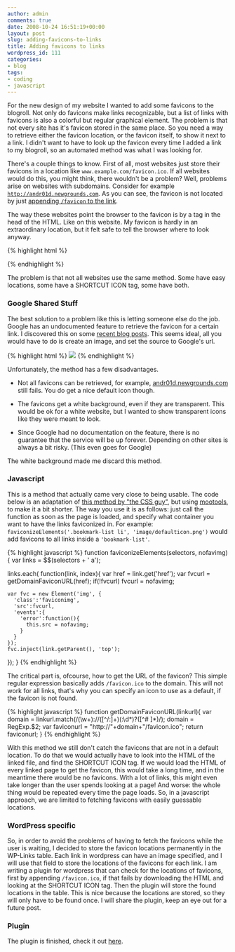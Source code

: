 ```yaml
---
author: admin
comments: true
date: 2008-10-24 16:51:19+00:00
layout: post
slug: adding-favicons-to-links
title: Adding favicons to links
wordpress_id: 111
categories:
- blog
tags:
- coding
- javascript
---
```


For the new design of my website I wanted to add some favicons to the blogroll. Not only do favicons make links recognizable, but a list of links with favicons is also a colorful but regular graphical element. The problem is that not every site has it's favicon stored in the same place. So you need a way to retrieve either the favicon location, or the favicon itself, to show it next to a link. I didn't want to have to look up the favicon every time I added a link to my blogroll, so an automated method was what I was looking for.

There's a couple things to know. First of all, most websites just store their favicons in a location like `www.example.com/favicon.ico`. If all websites would do this, you might think, there wouldn't be a problem? Well, problems arise on websites with subdomains. Consider for example [`http://andr01d.newgrounds.com`](http://andr01d.newgrounds.com). As you can see, the favicon is not located by just [appending `/favicon` to the link](http://andr01d.newgrounds.com/favicon.ico).

The way these websites point the browser to the favicon is by a tag in the head of the HTML. Like on this website. My favicon is hardly in an extraordinary location, but it felt safe to tell the browser where to look anyway.

{% highlight html %}
<link rel="SHORTCUT ICON" href="http://www.noio.nl/favicon.ico"/>
{% endhighlight %}

The problem is that not all websites use the same method. Some have easy locations, some have a SHORTCUT ICON tag, some have both. 


### Google Shared Stuff

The best solution to a problem like this is letting someone else do the job. Google has an undocumented feature to retrieve the favicon for a certain link. I discovered this on some [recent blog posts](http://www.gtricks.com/2008/09/google-s2-share-stuff-and-also-favicon.html). This seems ideal, all you would have to do is create an image, and set the source to Google's url.

{% highlight html %}
<img src="http://www.google.com/s2/favicons?domain=famfamfam.com">
</img>
{% endhighlight %}


Unfortunately, the method has a few disadvantages. 



	
  * Not all favicons can be retrieved, for example, [andr01d.newgrounds.com](http://www.google.com/s2/favicons?domain=andr01d.newgrounds.com) still fails. You do get a nice default icon though. 

	
  * The favicons get a white background, even if they are transparent. This would be ok for a white website, but I wanted to show transparent icons like they were meant to look.

	
  * Since Google had no documentation on the feature, there is no guarantee that the service will be up forever. Depending on other sites is always a bit risky. (This even goes for Google)


The white background made me discard this method.



### Javascript


This is a method that actually came very close to being usable.
The code below is an adaptation of [this method by "the CSS guy"](http://www.askthecssguy.com/2006/12/hyperlink_cues_with_favicons.html), but using [mootools](http://www.mootools.net), to make it a bit shorter. The way you use it is as follows: just call the function as soon as the page is loaded, and specify what container you want to have the links faviconized in. For example: `faviconizeElements('.bookmark-list li', 'image/defaulticon.png')` would add favicons to all links inside a `'bookmark-list'`.

{% highlight javascript %}
function faviconizeElements(selectors, nofavimg){
  var links = $$(selectors + ' a');

  links.each( function(link, index){
    var href = link.get('href');
    var fvcurl = getDomainFaviconURL(href);
    if(!fvcurl) fvcurl = nofavimg;

    var fvc = new Element('img', {
      'class':'faviconimg',
      'src':fvcurl,
      'events':{
        'error':function(){
          this.src = nofavimg;
        }
      }
    });
    fvc.inject(link.getParent(), 'top');
  });
}
{% endhighlight %}

The critical part is, ofcourse, how to get the URL of the favicon? This simple regular expression basically adds `/favicon.ico` to the domain. This will not work for all links, that's why you can specify an icon to use as a default, if the favicon is not found.

{% highlight javascript %}
function getDomainFaviconURL(linkurl){
  var domain = linkurl.match(/(\w+):\/\/([^/:]+)(:\d*)?([^# ]*)/);
  domain = RegExp.$2;
  var faviconurl = "http://"+domain+"/favicon.ico";
  return faviconurl;
}
{% endhighlight %}

With this method we still don't catch the favicons that are not in a default location. To do that we would actually have to look into the HTML of the linked file, and find the SHORTCUT ICON tag. If we would load the HTML of every linked page to get the favicon, this would take a long time, and in the meantime there would be no favicons. With a lot of links, this might even take longer than the user spends looking at a page! And worse: the whole thing would be repeated every time the page loads. So, in a javascript approach, we are limited to fetching favicons with easily guessable locations.


### WordPress specific

So, in order to avoid the problems of having to fetch the favicons while the user is waiting, I decided to store the favicon locations permanently in the WP-Links table. Each link in wordpress can have an image specified, and I will use that field to store the locations of the favicons for each link. I am writing a plugin for wordpress that can check for the locations of favicons, first by appending `/favicon.ico`, if that fails by downloading the HTML and looking at the SHORTCUT ICON tag. Then the plugin will store the found locations in the table. This is nice because the locations are stored, so they will only have to be found once. I will share the plugin, keep an eye out for a future post.


### Plugin

The plugin is finished, check it out [here](http://www.noio.nl/2008/11/noio-iconized-bookmarks/).
